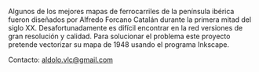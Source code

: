 Algunos de los mejores mapas de ferrocarriles de la península ibérica fueron diseñados por Alfredo Forcano Catalán durante la primera mitad del siglo XX. Desafortunadamente es difícil encontrar en la red versiones de gran resolución y calidad. Para solucionar el problema este proyecto pretende vectorizar su mapa de 1948 usando el programa Inkscape.

Contacto: aldolo.vlc@gmail.com